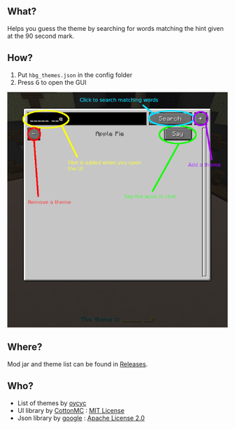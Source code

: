 ## What?

Helps you guess the theme by searching for words matching the hint given at the 90 second mark.

## How?

1. Put `hbg_themes.json` in the config folder
2. Press <kbd>G</kbd> to open the GUI

![Guide](scr.png)

## Where?

Mod jar and theme list can be found in [Releases](https://github.com/Aoutnheub/HypixelBuildGuesser/releases/tag/v1.0).

## Who?

- List of themes by [oycyc](https://github.com/oycyc/GTB-Solver)
- UI library by [CottonMC](https://github.com/CottonMC/LibGui) : [MIT License](https://github.com/CottonMC/LibGui/blob/master/LICENSE)
- Json library by [google](https://github.com/google/gson) : [Apache License 2.0](https://github.com/google/gson/blob/main/LICENSE)